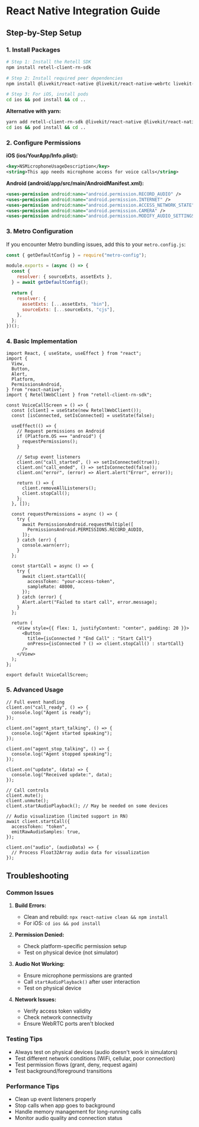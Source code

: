# React Native Integration Guide

## Step-by-Step Setup

### 1. Install Packages

```bash
# Step 1: Install the Retell SDK
npm install retell-client-rn-sdk

# Step 2: Install required peer dependencies
npm install @livekit/react-native @livekit/react-native-webrtc livekit-client

# Step 3: For iOS, install pods
cd ios && pod install && cd ..
```

**Alternative with yarn:**

```bash
yarn add retell-client-rn-sdk @livekit/react-native @livekit/react-native-webrtc livekit-client
cd ios && pod install && cd ..
```

### 2. Configure Permissions

**iOS (ios/YourApp/Info.plist):**

```xml
<key>NSMicrophoneUsageDescription</key>
<string>This app needs microphone access for voice calls</string>
```

**Android (android/app/src/main/AndroidManifest.xml):**

```xml
<uses-permission android:name="android.permission.RECORD_AUDIO" />
<uses-permission android:name="android.permission.INTERNET" />
<uses-permission android:name="android.permission.ACCESS_NETWORK_STATE" />
<uses-permission android:name="android.permission.CAMERA" />
<uses-permission android:name="android.permission.MODIFY_AUDIO_SETTINGS" />
```

### 3. Metro Configuration

If you encounter Metro bundling issues, add this to your `metro.config.js`:

```javascript
const { getDefaultConfig } = require("metro-config");

module.exports = (async () => {
  const {
    resolver: { sourceExts, assetExts },
  } = await getDefaultConfig();

  return {
    resolver: {
      assetExts: [...assetExts, "bin"],
      sourceExts: [...sourceExts, "cjs"],
    },
  };
})();
```

### 4. Basic Implementation

```tsx
import React, { useState, useEffect } from "react";
import {
  View,
  Button,
  Alert,
  Platform,
  PermissionsAndroid,
} from "react-native";
import { RetellWebClient } from "retell-client-rn-sdk";

const VoiceCallScreen = () => {
  const [client] = useState(new RetellWebClient());
  const [isConnected, setIsConnected] = useState(false);

  useEffect(() => {
    // Request permissions on Android
    if (Platform.OS === "android") {
      requestPermissions();
    }

    // Setup event listeners
    client.on("call_started", () => setIsConnected(true));
    client.on("call_ended", () => setIsConnected(false));
    client.on("error", (error) => Alert.alert("Error", error));

    return () => {
      client.removeAllListeners();
      client.stopCall();
    };
  }, []);

  const requestPermissions = async () => {
    try {
      await PermissionsAndroid.requestMultiple([
        PermissionsAndroid.PERMISSIONS.RECORD_AUDIO,
      ]);
    } catch (err) {
      console.warn(err);
    }
  };

  const startCall = async () => {
    try {
      await client.startCall({
        accessToken: "your-access-token",
        sampleRate: 48000,
      });
    } catch (error) {
      Alert.alert("Failed to start call", error.message);
    }
  };

  return (
    <View style={{ flex: 1, justifyContent: "center", padding: 20 }}>
      <Button
        title={isConnected ? "End Call" : "Start Call"}
        onPress={isConnected ? () => client.stopCall() : startCall}
      />
    </View>
  );
};

export default VoiceCallScreen;
```

### 5. Advanced Usage

```tsx
// Full event handling
client.on("call_ready", () => {
  console.log("Agent is ready");
});

client.on("agent_start_talking", () => {
  console.log("Agent started speaking");
});

client.on("agent_stop_talking", () => {
  console.log("Agent stopped speaking");
});

client.on("update", (data) => {
  console.log("Received update:", data);
});

// Call controls
client.mute();
client.unmute();
client.startAudioPlayback(); // May be needed on some devices

// Audio visualization (limited support in RN)
await client.startCall({
  accessToken: "token",
  emitRawAudioSamples: true,
});

client.on("audio", (audioData) => {
  // Process Float32Array audio data for visualization
});
```

## Troubleshooting

### Common Issues

1. **Build Errors:**

   - Clean and rebuild: `npx react-native clean && npm install`
   - For iOS: `cd ios && pod install`

2. **Permission Denied:**

   - Check platform-specific permission setup
   - Test on physical device (not simulator)

3. **Audio Not Working:**

   - Ensure microphone permissions are granted
   - Call `startAudioPlayback()` after user interaction
   - Test on physical device

4. **Network Issues:**
   - Verify access token validity
   - Check network connectivity
   - Ensure WebRTC ports aren't blocked

### Testing Tips

- Always test on physical devices (audio doesn't work in simulators)
- Test different network conditions (WiFi, cellular, poor connection)
- Test permission flows (grant, deny, request again)
- Test background/foreground transitions

### Performance Tips

- Clean up event listeners properly
- Stop calls when app goes to background
- Handle memory management for long-running calls
- Monitor audio quality and connection status
